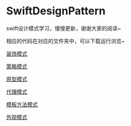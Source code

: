 # SwiftDesignPattern
swift设计模式学习，慢慢更新，谢谢大家的阅读~

相应的代码在对应的文件夹中，可以下载运行浏览~

[装饰模式](/Decorator)

[策略模式](/Strategy)

[原型模式](/Prototype)

[代理模式](/Proxy)

[模板方法模式](/TemplateMethod)

[外观模式](/Facade)

